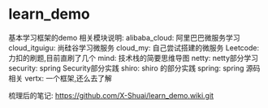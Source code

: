 # learn_demo
基本学习框架的demo
相关模块说明:
alibaba_cloud:  阿里巴巴微服务学习
cloud_itguigu: 尚硅谷学习微服务
cloud_my:  自己尝试搭建的微服务
Leetcode: 力扣的刷题,目前直刷了几个
mind: 技术栈的简要思维导图
netty: netty部分学习
security:  spring Security部分实践
shiro:  shiro 的部分实践
spring:  spring 源码相关
vertx: 一个框架,还么去了解

梳理后的笔记: https://github.com/X-Shuai/learn_demo.wiki.git


